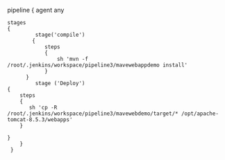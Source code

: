 
pipeline
{
 agent any
    
    stages
    {
             stage('compile')
            {
                steps
                {
                    sh 'mvn -f /root/.jenkins/workspace/pipeline3/mavewebappdemo install'
                }
          }
             stage ('Deploy')
    {
        steps
        {
           sh 'cp -R /root/.jenkins/workspace/pipeline3/mavewebdemo/target/* /opt/apache-tomcat-8.5.3/webapps'
        }
        
    }
        }
     }   
           
